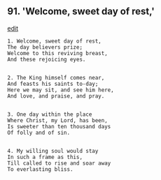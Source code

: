
## 91.  'Welcome, sweet day of rest,'
[edit](https://docs.google.com/document/d/1VScrQtJLho3IG1qZ68cwRyEzzOR0%2DRhV/edit?mode=html)



    1. Welcome, sweet day of rest,
    The day believers prize;
    Welcome to this reviving breast,
    And these rejoicing eyes.


    2. The King himself comes near,
    And feasts his saints to-day;
    Here we may sit, and see him here,
    And love, and praise, and pray.


    3. One day within the place
    Where Christ, my Lord, has been,
    Is sweeter than ten thousand days
    Of folly and of sin.


    4. My willing soul would stay
    In such a frame as this,
    Till called to rise and soar away
    To everlasting bliss.
